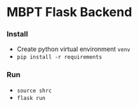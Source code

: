 # MBPT Flask Backend
### Install
* Create python virtual environment `venv`
* `pip install -r requirements`
### Run
* `source shrc`
* `flask run`
